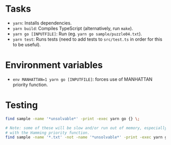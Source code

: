 # Tasks

- `yarn`: Installs dependencies.
- `yarn build`: Compiles TypeScript (alternatively, run `make`).
- `yarn go [INPUTFILE]`: Run (eg. `yarn go sample/puzzle04.txt`).
- `yarn test`: Runs tests (need to add tests to `src/test.ts` in order for this to be useful).

# Environment variables

- `env MANHATTAN=1 yarn go [INPUTFILE]`: forces use of MANHATTAN priority function.

# Testing

```sh
find sample -name '*unsolvable*' -print -exec yarn go {} \;

# Note: some of these will be slow and/or run out of memory, especially
# with the Hamming priority function.
find sample -name '*.txt' -not -name '*unsolvable*' -print -exec yarn go {} \;
```
